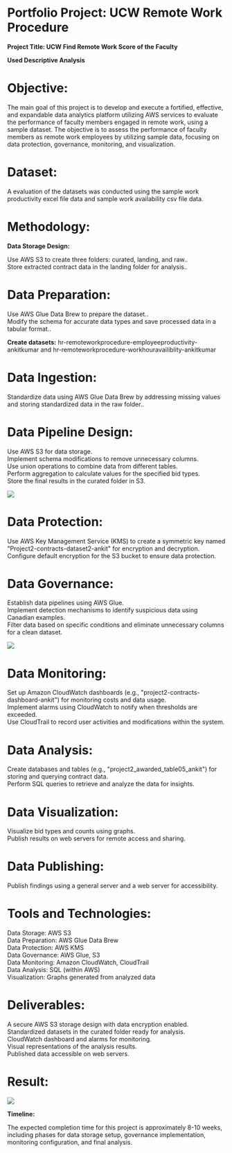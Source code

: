 # Portfolio Project: UCW Remote Work Procedure #

**Project Title: UCW Find Remote Work Score of the Faculty** 

**Used Descriptive Analysis**

# Objective:

The main goal of this project is to develop and execute a fortified, effective, and expandable data analytics platform utilizing AWS services to evaluate the performance of faculty members engaged in remote work, using a sample dataset. The objective is to assess the performance of faculty members as remote work employees by utilizing sample data, focusing on data protection, governance, monitoring, and visualization.<br>

# Dataset:
A evaluation of the datasets was conducted using the sample work productivity excel file data and sample work availability csv file data.

# Methodology:
**Data Storage Design:**

Use AWS S3 to create three folders: curated, landing, and raw..<br>
Store extracted contract data in the landing folder for analysis..<br>

# Data Preparation:

Use AWS Glue Data Brew to prepare the dataset..<br>
Modify the schema for accurate data types and save processed data in a tabular format..<br>

**Create datasets:** 
hr-remoteworkprocedure-employeeproductivity-ankitkumar and hr-remoteworkprocedure-workhouravailiblity-ankitkumar

# Data Ingestion:

Standardize data using AWS Glue Data Brew by addressing missing values and storing standardized data in the raw folder..<br>

# Data Pipeline Design:

Use AWS S3 for data storage.<br>
Implement schema modifications to remove unnecessary columns.<br>
Use union operations to combine data from different tables.<br>
Perform aggregation to calculate values for the specified bid types.<br>
Store the final results in the curated folder in S3.<br>

<img src="https://ankitcan890.github.io/remote-work-procedure/ETL_UCW.png">

# Data Protection:

Use AWS Key Management Service (KMS) to create a symmetric key named "Project2-contracts-dataset2-ankit" for encryption and decryption.<br>
Configure default encryption for the S3 bucket to ensure data protection.<br>

# Data Governance:

Establish data pipelines using AWS Glue.<br>
Implement detection mechanisms to identify suspicious data using Canadian examples.<br>
Filter data based on specific conditions and eliminate unnecessary columns for a clean dataset.<br>

<img src="https://ankitcan890.github.io/Portfolio-Awarded-Projects/governance.png">

# Data Monitoring:

Set up Amazon CloudWatch dashboards (e.g., "project2-contracts-dashboard-ankit") for monitoring costs and data usage.<br>
Implement alarms using CloudWatch to notify when thresholds are exceeded.<br>
Use CloudTrail to record user activities and modifications within the system.<br>

# Data Analysis: 

Create databases and tables (e.g., "project2_awarded_table05_ankit") for storing and querying contract data.<br>
Perform SQL queries to retrieve and analyze the data for insights.<br>

# Data Visualization:

Visualize bid types and counts using graphs.<br>
Publish results on web servers for remote access and sharing.<br>

# Data Publishing: 

Publish findings using a general server and a web server for accessibility.<br>

# Tools and Technologies:

Data Storage: AWS S3<br>
Data Preparation: AWS Glue Data Brew<br>
Data Protection: AWS KMS<br>
Data Governance: AWS Glue, S3<br>
Data Monitoring: Amazon CloudWatch, CloudTrail<br>
Data Analysis: SQL (within AWS)<br>
Visualization: Graphs generated from analyzed data<br>

# Deliverables:

A secure AWS S3 storage design with data encryption enabled.<br>
Standardized datasets in the curated folder ready for analysis.<br>
CloudWatch dashboard and alarms for monitoring.<br>
Visual representations of the analysis results.<br>
Published data accessible on web servers.<br>

 # Result:

<img src="https://ankitcan890.github.io/Portfolio-Awarded-Projects/result.png">

**Timeline:**

The expected completion time for this project is approximately 8-10 weeks, including phases for data storage setup, governance implementation, monitoring configuration, and final analysis.


